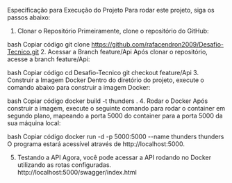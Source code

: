 Especificação para Execução do Projeto
Para rodar este projeto, siga os passos abaixo:

1. Clonar o Repositório
Primeiramente, clone o repositório do GitHub:

bash
Copiar código
git clone https://github.com/rafacendron2009/Desafio-Tecnico.git
2. Acessar a Branch feature/Api
Após clonar o repositório, acesse a branch feature/Api:

bash
Copiar código
cd Desafio-Tecnico
git checkout feature/Api
3. Construir a Imagem Docker
Dentro do diretório do projeto, execute o comando abaixo para construir a imagem Docker:

bash
Copiar código
docker build -t thunders .
4. Rodar o Docker
Após construir a imagem, execute o seguinte comando para rodar o container em segundo plano, mapeando a porta 5000 do container para a porta 5000 da sua máquina local:

bash
Copiar código
docker run -d -p 5000:5000 --name thunders thunders
O programa estará acessível através de http://localhost:5000.

5. Testando a API
Agora, você pode acessar a API rodando no Docker utilizando as rotas configuradas.
http://localhost:5000/swagger/index.html
